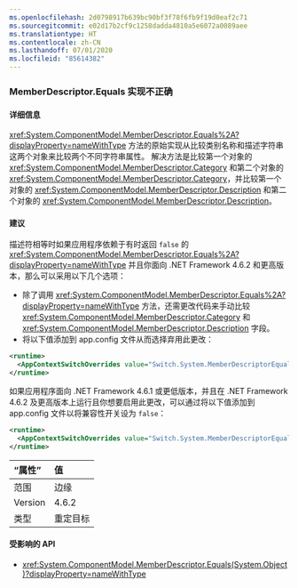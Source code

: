 ```yaml
---
ms.openlocfilehash: 2d0798917b639bc90bf3f78f6fb9f19d0eaf2c71
ms.sourcegitcommit: e02d17b2cf9c1258dadda4810a5e6072a0089aee
ms.translationtype: HT
ms.contentlocale: zh-CN
ms.lasthandoff: 07/01/2020
ms.locfileid: "85614382"
---
```

### <a name="incorrect-implementation-of-memberdescriptorequals"></a>MemberDescriptor.Equals 实现不正确

#### <a name="details"></a>详细信息

<xref:System.ComponentModel.MemberDescriptor.Equals%2A?displayProperty=nameWithType> 方法的原始实现从比较类别名称和描述字符串这两个对象来比较两个不同字符串属性。 解决方法是比较第一个对象的 <xref:System.ComponentModel.MemberDescriptor.Category> 和第二个对象的 <xref:System.ComponentModel.MemberDescriptor.Category>，并比较第一个对象的 <xref:System.ComponentModel.MemberDescriptor.Description> 和第二个对象的 <xref:System.ComponentModel.MemberDescriptor.Description>。

#### <a name="suggestion"></a>建议

描述符相等时如果应用程序依赖于有时返回 `false` 的 <xref:System.ComponentModel.MemberDescriptor.Equals%2A?displayProperty=nameWithType> 并且你面向 .NET Framework 4.6.2 和更高版本，那么可以采用以下几个选项：

- 除了调用 <xref:System.ComponentModel.MemberDescriptor.Equals%2A?displayProperty=nameWithType> 方法，还需更改代码来手动比较 <xref:System.ComponentModel.MemberDescriptor.Category> 和 <xref:System.ComponentModel.MemberDescriptor.Description> 字段。
- 将以下值添加到 app.config 文件从而选择弃用此更改：

```xml
<runtime>
  <AppContextSwitchOverrides value="Switch.System.MemberDescriptorEqualsReturnsFalseIfEquivalent=true" />
</runtime>
```

如果应用程序面向 .NET Framework 4.6.1 或更低版本，并且在 .NET Framework 4.6.2 及更高版本上运行且你想要启用此更改，可以通过将以下值添加到 app.config 文件以将兼容性开关设为 `false`：

```xml
<runtime>
  <AppContextSwitchOverrides value="Switch.System.MemberDescriptorEqualsReturnsFalseIfEquivalent=false" />
</runtime>
```

| “属性”    | 值       |
|:--------|:------------|
| 范围   | 边缘        |
| Version | 4.6.2       |
| 类型    | 重定目标 |

#### <a name="affected-apis"></a>受影响的 API

- <xref:System.ComponentModel.MemberDescriptor.Equals(System.Object)?displayProperty=nameWithType>
